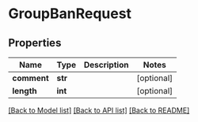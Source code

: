 # GroupBanRequest

## Properties
Name | Type | Description | Notes
------------ | ------------- | ------------- | -------------
**comment** | **str** |  | [optional] 
**length** | **int** |  | [optional] 

[[Back to Model list]](../README.md#documentation-for-models) [[Back to API list]](../README.md#documentation-for-api-endpoints) [[Back to README]](../README.md)


